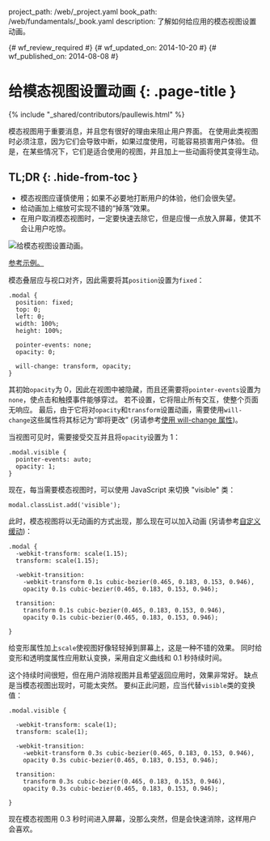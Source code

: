 project_path: /web/_project.yaml
book_path: /web/fundamentals/_book.yaml
description: 了解如何给应用的模态视图设置动画。

{# wf_review_required #}
{# wf_updated_on: 2014-10-20 #}
{# wf_published_on: 2014-08-08 #}

# 给模态视图设置动画 {: .page-title }

{% include "_shared/contributors/paullewis.html" %}


模态视图用于重要消息，并且您有很好的理由来阻止用户界面。 在使用此类视图时必须注意，因为它们会导致中断，如果过度使用，可能容易损害用户体验。 但是，在某些情况下，它们是适合使用的视图，并且加上一些动画将使其变得生动。

## TL;DR {: .hide-from-toc }
- 模态视图应谨慎使用；如果不必要地打断用户的体验，他们会很失望。
- 给动画加上缩放可实现不错的“掉落”效果。
- 在用户取消模态视图时，一定要快速去除它，但是应慢一点放入屏幕，使其不会让用户吃惊。


<img src="imgs/gifs/dont-press.gif" alt="给模态视图设置动画。" />

<a href="https://googlesamples.github.io/web-fundamentals/samples/../fundamentals/design-and-ui/animations/modal-view-animation.html">参考示例。</a>

模态叠层应与视口对齐，因此需要将其`position`设置为`fixed`：


    .modal {
      position: fixed;
      top: 0;
      left: 0;
      width: 100%;
      height: 100%;
    
      pointer-events: none;
      opacity: 0;
    
      will-change: transform, opacity;
    }
    

其初始`opacity`为 0，因此在视图中被隐藏，而且还需要将`pointer-events`设置为`none`，使点击和触摸事件能够穿过。 若不设置，它将阻止所有交互，使整个页面无响应。 最后，由于它将对`opacity`和`transform`设置动画，需要使用`will-change`这些属性将其标记为“即将更改” (另请参考[使用 will-change 属性]({{site.fundamentals}}/look-and-feel/animations/animations-and-performance.html#using-the-will-change-property))。

当视图可见时，需要接受交互并且将`opacity`设置为 1：


    .modal.visible {
      pointer-events: auto;
      opacity: 1;
    }
    

现在，每当需要模态视图时，可以使用 JavaScript 来切换 "visible" 类：


    modal.classList.add('visible');
    

此时，模态视图将以无动画的方式出现，那么现在可以加入动画
(另请参考[自定义缓动]({{site.fundamentals}}/look-and-feel/animations/custom-easing.html))：


    .modal {
      -webkit-transform: scale(1.15);
      transform: scale(1.15);
    
      -webkit-transition:
        -webkit-transform 0.1s cubic-bezier(0.465, 0.183, 0.153, 0.946),
        opacity 0.1s cubic-bezier(0.465, 0.183, 0.153, 0.946);
    
      transition:
        transform 0.1s cubic-bezier(0.465, 0.183, 0.153, 0.946),
        opacity 0.1s cubic-bezier(0.465, 0.183, 0.153, 0.946);
    
    }
    

给变形属性加上`scale`使视图好像轻轻掉到屏幕上，这是一种不错的效果。 同时给变形和透明度属性应用默认变换，采用自定义曲线和 0.1 秒持续时间。

这个持续时间很短，但在用户消除视图并且希望返回应用时，效果非常好。 缺点是当模态视图出现时，可能太突然。 要纠正此问题，应当代替`visible`类的变换值：


    .modal.visible {
    
      -webkit-transform: scale(1);
      transform: scale(1);
    
      -webkit-transition:
        -webkit-transform 0.3s cubic-bezier(0.465, 0.183, 0.153, 0.946),
        opacity 0.3s cubic-bezier(0.465, 0.183, 0.153, 0.946);
    
      transition:
        transform 0.3s cubic-bezier(0.465, 0.183, 0.153, 0.946),
        opacity 0.3s cubic-bezier(0.465, 0.183, 0.153, 0.946);
    
    }
    

现在模态视图用 0.3 秒时间进入屏幕，没那么突然，但是会快速消除，这样用户会喜欢。



